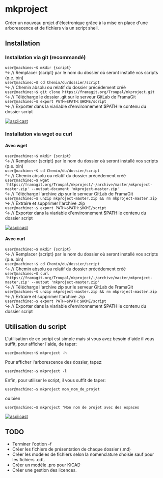 # mkproject
Créer un nouveau projet d'électronique grâce à la mise en place d'une arborescence et de fichiers via un script shell.

## Installation

### Installation via git (recommandé)
`user@machine:~$ mkdir {script}`  
↪ // Remplacer {script} par le nom du dossier où seront installé vos scripts (p.e. bin)  
`user@machine:~$ cd Chemin/du/dossier/script`  
↪ // Chemin absolu ou relatif du dossier précédement créé  
`user@machine:~$ git clone https://framagit.org/Troupal/mkproject.git`  
↪ // Télécharge le dossier .git sur le serveur GitLab de FramaGit   
`user@machine:~$ export PATH=$PATH:$HOME/script`  
↪ // Exporter dans la viariable d'environnement $PATH le contenu du dossier script  

[![asciicast](https://asciinema.org/a/2pQ3U1goLCPSL7ml6BZI7F2KT.svg)](https://asciinema.org/a/2pQ3U1goLCPSL7ml6BZI7F2KT)

### Installation via wget ou  curl

#### Avec wget

`user@machine:~$ mkdir {script}`   
↪ // Remplacer {script} par le nom du dossier où seront installé vos scripts (p.e. bin)  
`user@machine:~$ cd Chemin/du/dossier/script`   
↪ // Chemin absolu ou relatif du dossier précédement créé  
`user@machine:~$ wget 'https://framagit.org/Troupal/mkproject/-/archive/master/mkproject-master.zip' --output-document 'mkproject-master.zip'`  
↪ // Télécharge l'archive zip sur le serveur GitLab de FramaGit  
`user@machine:~$ unzip mkproject-master.zip && rm mkproject-master.zip`  
↪ // Extraire et supprimer l'archive .zip   
`user@machine:~$ export PATH=$PATH:$HOME/script`  
↪ // Exporter dans la viariable d'environnement $PATH le contenu du dossier script  

[![asciicast](https://asciinema.org/a/tEfJX5mRv8Jbegg7pMmdPEFA9.png)](https://asciinema.org/a/tEfJX5mRv8Jbegg7pMmdPEFA9)

#### Avec curl

`user@machine:~$ mkdir {script}`   
↪ // Remplacer {script} par le nom du dossier où seront installé vos scripts (p.e. bin)   
`user@machine:~$ cd Chemin/du/dossier/script`   
↪ // Chemin absolu ou relatif du dossier précédement créé   
`user@machine:~$ curl 'https://framagit.org/Troupal/mkproject/-/archive/master/mkproject-master.zip' --output 'mkproject-master.zip'`   
↪ // Télécharge l'archive zip sur le serveur GitLab de FramaGit   
`user@machine:~$ unzip mkproject-master.zip && rm mkproject-master.zip`   
↪ // Extraire et supprimer l'archive .zip    
`user@machine:~$ export PATH=$PATH:$HOME/script`   
↪ // Exporter dans la viariable d'environnement $PATH le contenu du dossier script    

## Utilisation du script

L'utilisation de ce script est simple mais si vous avez besoin d'aide il vous suffit, pour afficher l'aide, de taper:

`user@machine:~$ mkproject -h`

Pour afficher l'arborescence des dossier, tapez:

`user@machine:~$ mkproject -l`

Enfin, pour utiliser le script, il vous suffit de taper:

`user@machine:~$ mkproject mon_nom_de_projet`

ou bien

`user@machine:~$ mkproject "Mon nom de projet avec des espaces`

[![asciicast](https://asciinema.org/a/ZVHqQfAYq9qCGNPutY2BDsIdi.svg)](https://asciinema.org/a/ZVHqQfAYq9qCGNPutY2BDsIdi)

## TODO
* Terminer l'option -f
* Créer les fichiers de présentation de chaque dossier (.md)
* Créer les modèles de fichiers selon la nomenclature choisie sauf pour les fichiers .odt.
* Créer un modèle .pro pour KiCAD
* Créer une gestion des licences.
